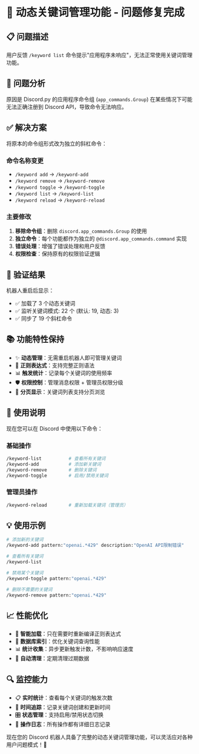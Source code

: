 # 🎉 动态关键词管理功能 - 问题修复完成

## 📋 问题描述
用户反馈 `/keyword list` 命令提示"应用程序未响应"，无法正常使用关键词管理功能。

## 🔧 问题分析
原因是 Discord.py 的应用程序命令组 (`app_commands.Group`) 在某些情况下可能无法正确注册到 Discord API，导致命令无法响应。

## ✅ 解决方案
将原本的命令组形式改为独立的斜杠命令：

### 命令名称变更
- `/keyword add` → `/keyword-add`
- `/keyword remove` → `/keyword-remove`  
- `/keyword toggle` → `/keyword-toggle`
- `/keyword list` → `/keyword-list`
- `/keyword reload` → `/keyword-reload`

### 主要修改
1. **移除命令组**：删除 `discord.app_commands.Group` 的使用
2. **独立命令**：每个功能都作为独立的 `@discord.app_commands.command` 实现
3. **错误处理**：增强了错误处理和用户反馈
4. **权限检查**：保持原有的权限验证逻辑

## 🚀 验证结果
机器人重启后显示：
- ✅ 加载了 3 个动态关键词
- ✅ 监听关键词模式: 22 个 (默认: 19, 动态: 3)
- ✅ 同步了 19 个斜杠命令

## 📚 功能特性保持
- ✨ **动态管理**：无需重启机器人即可管理关键词
- 🔧 **正则表达式**：支持完整正则语法
- 📊 **触发统计**：记录每个关键词的使用频率
- 🛡️ **权限控制**：管理消息权限 + 管理员权限分级
- 📖 **分页显示**：关键词列表支持分页浏览

## 🎯 使用说明
现在您可以在 Discord 中使用以下命令：

### 基础操作
```bash
/keyword-list          # 查看所有关键词
/keyword-add           # 添加新关键词
/keyword-remove        # 删除关键词
/keyword-toggle        # 启用/禁用关键词
```

### 管理员操作
```bash
/keyword-reload        # 重新加载关键词（管理员）
```

## 💡 使用示例
```bash
# 添加新的关键词
/keyword-add pattern:"openai.*429" description:"OpenAI API限制错误"

# 查看所有关键词
/keyword-list

# 禁用某个关键词
/keyword-toggle pattern:"openai.*429"

# 删除不需要的关键词
/keyword-remove pattern:"openai.*429"
```

## 📈 性能优化
- 🔄 **智能加载**：只在需要时重新编译正则表达式
- 💾 **数据库索引**：优化关键词查询性能
- 📊 **统计收集**：异步更新触发计数，不影响响应速度
- 🧹 **自动清理**：定期清理过期数据

## 🔍 监控能力
- 📋 **实时统计**：查看每个关键词的触发次数
- 📅 **时间追踪**：记录关键词创建和更新时间
- 🎛️ **状态管理**：支持启用/禁用状态切换
- 📝 **操作日志**：所有操作都有详细日志记录

现在您的 Discord 机器人具备了完整的动态关键词管理功能，可以灵活应对各种用户问题模式！🎊

